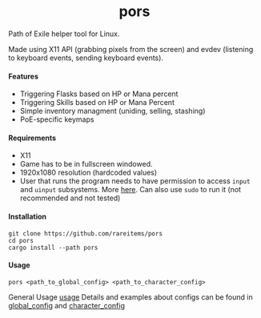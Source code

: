 <h1 align='center'>pors</h1>

Path of Exile helper tool for Linux.

Made using X11 API (grabbing pixels from the screen) and evdev (listening to keyboard events, sending keyboard events).

#### Features

- Triggering Flasks based on HP or Mana percent
- Triggering Skills based on HP or Mana Percent
- Simple inventory managment (uniding, selling, stashing)
- PoE-specific keymaps

#### Requirements

- X11
- Game has to be in fullscreen windowed.
- 1920x1080 resolution (hardcoded values)
- User that runs the program needs to have permission to access `input` and `uinput` subsystems. More [here](https://github.com/kmonad/kmonad/blob/master/doc/faq.md#q-how-do-i-get-uinput-permissions). Can also use `sudo` to run it (not recommended and not tested)

#### Installation

```
git clone https://github.com/rareitems/pors
cd pors
cargo install --path pors
```

#### Usage

```
pors <path_to_global_config> <path_to_character_config>
```

General Usage [usage](./docs/usage.md)
Details and examples about configs can be found in [global_config](./docs/config_global.md) and [character_config](./docs/config_character.md)
